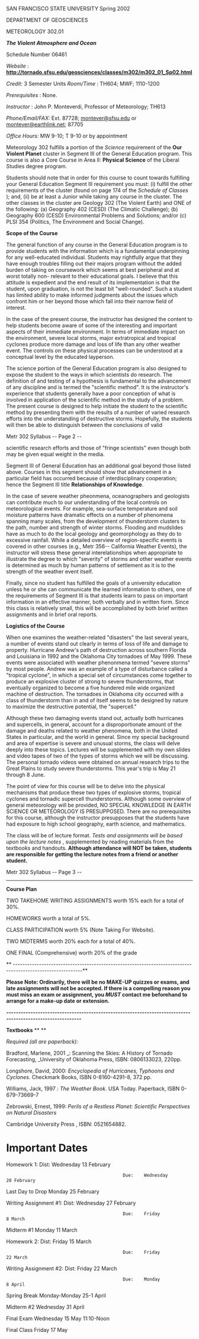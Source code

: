 SAN FRANCISCO STATE UNIVERSITY
Spring 2002

DEPARTMENT OF GEOSCIENCES



METEOROLOGY 302.01



**_The Violent Atmosphere and Ocean_**



Schedule Number 06461



_Website_ :
**http://tornado.sfsu.edu/geosciences/classes/m302/m302_01_Sp02.html**



_Credit:_   3 Semester Units                                      _Room/Time_
: TH604; MWF; 1110-1200

_Prerequisites_ :  None.



_Instructor_ :  John P. Monteverdi, Professor of Meteorology; TH613



_Phone/Email/FAX:_ Ext. 87728; [montever@sfsu.edu](mailto:montever@sfsu.edu)
or [montever@earthlink.net](mailto:montever@earthlink.net); 87705



_Office Hours:_ MW 9-10; T 9-10 or by appointment



Meteorology 302 fulfills a portion of the _Science_ requirement of the **Our
Violent Planet** cluster in Segment III of the General Education program.
This course is also a Core Course  in Area II:  **Physical Science** of the
Liberal Studies degree program.



Students should note that in order for this course to count towards fulfilling
your General Education Segment III requirement you must:  (i) fulfill the
other requirements of the cluster (found on page 174 of the _Schedule of
Classes_ ); and, (ii) be at least a Junior while taking any course in the
cluster.  The other classes in the cluster are Geology 302 (The Violent Earth)
and ONE of the following:  (a) Geography 402 (CESD) (The Climatic Challenge);
(b) Geography 600 (CESD) Environmental Problems and Solutions; and/or (c) PLSI
354 (Politics, The Environment and Social Change).



**Scope of the Course**



The general function of any course in the General Education program is to
provide students with the information which is a fundamental underpinning for
any well-educated individual.  Students may rightfully argue that they have
enough troubles filling out their majors program without the added burden of
taking on coursework which seems at best peripheral and at worst totally non-
relevant to their educational goals.  I believe that this attitude is
expedient and the end result of its implementation is that the student, upon
graduation, is not the least bit "well-rounded".  Such a student has limited
ability to make informed judgments about the issues which confront him or her
beyond those which fall into their narrow field of interest.



In the case of the present course, the instructor has designed the content to
help students become aware of some of the interesting and important aspects of
their immediate environment.  In terms of immediate impact on the environment,
severe local storms, major extratropical and tropical cyclones produce more
damage and loss of life than any other weather event.  The controls on these
physical processes can be understood at a conceptual level by the educated
layperson.



The science portion of the General Education program is also designed to
expose the student to the ways in which scientists do research.  The
definition of and testing of a hypothesis is fundamental to the advancement of
any discipline and is termed the "scientific method".  It is the instructor's
experience that students generally have a poor conception of what is involved
in application of the scientific method in the study of a problem.  The
present course is designed to help initiate the student to the scientific
method by presenting them with the results of a number of varied research
efforts into the understanding of destructive storms.  Hopefully, the students
will then be able to distinguish between the conclusions of valid

  

Metr 302 Syllabus -- Page 2 --



scientific research efforts and those of "fringe scientists" even though both
may be given equal weight in the media.



Segment III of General Education has an additional goal beyond those listed
above.  Courses in this segment should show that advancement in a particular
field has occurred because of interdisciplinary cooperation;  hence the
Segment III title **Relationships of Knowledge**.



 In the case of severe weather pheonmena, oceanographers and geologists can
contribute much to our understanding of the local controls on meteorological
events.  For example, sea-surface temperature and soil moisture patterns have
dramatic effects on a number of phenomena spanning many scales, from the
development of thunderstorm clusters to the path, number and strength of
winter storms.  Flooding and mudslides have as much to do the local geology
and geomorphology as they do to excessive rainfall.  While a detailed overview
of region-specific events is covered in other courses (e.g., Metr 356--
California Weather Events), the instructor will stress these general
interelationships when appropriate to illustrate the degree to which
"severity" of storms and other weather events is determined as much by human
patterns of settlement as it is to the strength of the weather event itself.



Finally, since no student has fulfilled the goals of a university education
unless he or she can communicate the learned information to others, one of the
requirements of Segment III is that students learn to pass on important
information in an effective manner, both verbally and in written form.  Since
this class is relatively small, this will be accomplished by both brief
written assignments and in brief oral reports.



**Logistics of the Course**



When one examines the weather-related "disasters" the last several years, a
number of events stand out clearly in terms of loss of life and damage to
property. Hurricane Andrew's path of destruction across southern Florida and
Louisiana in 1992 and the Oklahoma City tornadoes  of May 1999.  These events
were associated with weather phenonmena termed "severe storms" by most people.
Andrew was an example of a type of disturbance called a "tropical cyclone", in
which a special set of circumstances come together to produce an explosive
cluster of strong to severe thunderstorms, that eventually organized to become
a five hundered mile wide organized machine of destruction.  The tornadoes in
Oklahoma city occurred with a class of thunderstorm than in and of itself
seems to be designed by nature to maximize the destructive potential, the
"supercell."



Although these two damaging events stand out, actually both hurricanes and
supercells, in general, account for a disproportionate amount of the damage
and deaths related to weather phenomena, both in the United States in
particular, and the world in general.  Since my special background and area of
expertise is severe and unusual storms, the class will delve deeply into these
topics.   Lectures will be supplemented with my own slides and video tapes of
two of the types of storms which we will be discussing.  The personal tornado
videos were obtained on annual research trips to the Great Plains to study
severe thunderstorms.  This year's trip is May 21 through 8 June.



The point of view for this course will be to delve into the physical
mechanisms that produce these two types of explosive storms,  tropical
cyclones and  tornadic supercell thunderstorms.  Although some overview of
general meteorology will be provided, NO SPECIAL KNOWLEDGE IN EARTH SCIENCE OR
METEOROLOGY IS PRESUPPOSED.  There are no prerequisites for this course,
although the instructor presupposes that the students have had exposure to
high school geography, earth science, and mathematics.



The class will be of lecture format.  _Tests and assignments will be based
upon the lecture notes_ , supplemented by reading materials from the textbooks
and handouts.  **Although attendance will NOT be taken, students are
responsible for getting the lecture notes from a friend or another student.**

  



Metr 302 Syllabus -- Page 3 --

** **

**Course Plan**



TWO TAKEHOME WRITING ASSIGNMENTS worth 15% each for a total of 30%.

HOMEWORKS worth a total of 5%.

CLASS PARTICIPATION worth 5% (Note Taking For Website).

TWO MIDTERMS worth 20% each for a total of 40%.

ONE FINAL (Comprehensive) worth 20% of the grade

**
\-----------------------------------------------------------------------------------------------------------**

**Please Note:   Ordinarily, there will be no MAKE-UP quizzes or exams, and
late assignments will not be accepted. If there is a compelling reason you
must miss an exam or assignment, you _MUST_ contact me beforehand to arrange
for a make-up date or extension.**

**\-----------------------------------------------------------------------------------------------------------**

**Textbooks** ** **



_Required (all are paperback):_



Bradford, Marlene, 2001 _:   Scanning the Skies: A History of Tornado
Forecasting, _University of Oklahoma Press, ISBN: 0806133023, 220pp.

Longshore, David, 2000:  _Encyclopedia of Hurricanes, Typhoons and Cyclones_.
Checkmark Books, ISBN 0-8160-4291-8, 372 pp.

Williams, Jack, 1997 _:   The Weather Book_.  USA Today.  Paperback, ISBN
0-679-73669-7

Zebrowski, Ernest, 1999:  _Perils of a Restless Planet: Scientific
Perspectives on Natural Disasters_

Cambridge University Press , ISBN: 0521654882.



# Important Dates



Homework 1:                          Dist:    Wednesday
13 February

                                                Due:    Wednesday                             20 February

Last Day to Drop                    Monday
25 February

Writing Assignment #1:          Dist:    Wednesday
27 February

                                                Due:    Friday                                      8 March

Midterm #1                             Monday
11 March

Homework 2:                          Dist:    Friday
15 March

                                                Due:    Friday                                      22 March

Writing Assignment #2:          Dist:    Friday
22 March

                                                Due:    Monday                                   8 April

Spring Break                           Monday-Monday
25-1 April

Midterm #2                             Wednesday
31 April

Final Exam                              Wednesday
15 May 11:10-Noon

Final Class                           Friday 17 May



